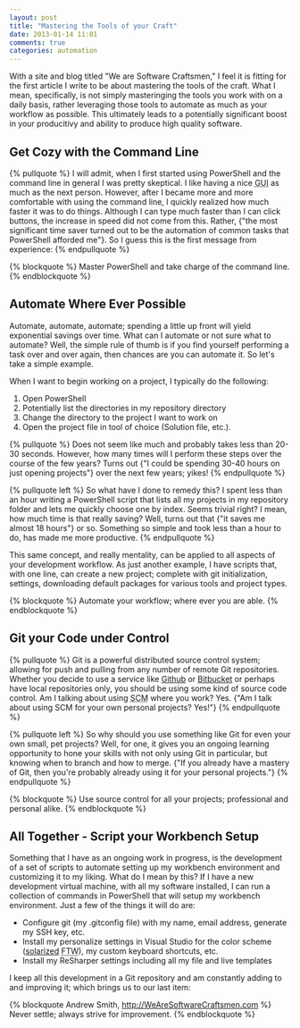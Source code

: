 ```yaml
---
layout: post
title: "Mastering the Tools of your Craft"
date: 2013-01-14 11:01
comments: true
categories: automation
---
```

With a site and blog titled "We are Software Craftsmen," I feel it is fitting for the first article I write to be about mastering the tools of the craft. What I mean, specifically, is not simply masteringing the tools you work with on a daily basis, rather leveraging those tools to automate as much as your workflow as possible. This ultimately leads to a potentially significant boost in your producitivy and ability to produce high quality software. <!--more-->

Get Cozy with the Command Line
--------------------------------------------
{% pullquote %}
I will admit, when I first started using PowerShell and the command line in general I was pretty skeptical. I like having a nice <abbr title="Graphic User Interface">GUI</abbr> as much as the next person. However, after I became more and more comfortable with using the command line, I quickly realized how much faster it was to do things. Although I can type much faster than I can click buttons, the increase in speed did not come from this. Rather, {"the most significant time saver turned out to be the automation of common tasks that PowerShell afforded me"}. So I guess this is the first message from experience:
{% endpullquote %}

{% blockquote %}
Master PowerShell and take charge of the command line.
{% endblockquote %}

Automate Where Ever Possible
----------------------------
Automate, automate, automate; spending a little up front will yield exponential savings over time. What can I automate or not sure what to automate? Well, the simple rule of thumb is if you find yourself performing a task over and over again, then chances are you can automate it. So let's take a simple example.

When I want to begin working on a project, I typically do the following:

1. Open PowerShell
2. Potentially list the directories in my repository directory
3. Change the directory to the project I want to work on
4. Open the project file in tool of choice (Solution file, etc.).

{% pullquote %}
Does not seem like much and probably takes less than 20-30 seconds. However, how many times will I perform these steps over the course of the few years? Turns out {"I could be spending 30-40 hours on just opening projects"} over the next few years; yikes!
{% endpullquote %}

{% pullquote left %}
So what have I done to remedy this? I spent less than an hour writing a PowerShell script that lists all my projects in my repository folder and lets me quickly choose one by index. Seems trivial right? I mean, how much time is that really saving? Well, turns out that {"it saves me almost 18 hours"} or so. Something so simple and took less than a hour to do, has made me more productive.
{% endpullquote %}

This same concept, and really mentality, can be applied to all aspects of your development workflow. As just another example, I have scripts that, with one line, can create a new project; complete with git initialization, settings, downloading default packages for various tools and project types.

{% blockquote %}
Automate your workflow; where ever you are able.
{% endblockquote %}

Git your Code under Control
---------------------------
{% pullquote %}
Git is a powerful distributed source control system; allowing for push and pulling from any number of remote Git repositories. Whether you decide to use a service like [Github](https://github.com/) or [Bitbucket](https://bitbucket.org/) or perhaps have local repositories only, you should be using some kind of source code control. Am I talking about using <abbr title="Source control management">SCM</abbr> where you work? Yes. {"Am I talk about using SCM for your own personal projects? Yes!"}
{% endpullquote %}

{% pullquote left %}
So why should you use something like Git for even your own small, pet projects? Well, for one, it gives you an ongoing learning opportunity to hone your skills with not only using Git in particular, but knowing when to branch and how to merge. {"If you already have a mastery of Git, then you're probably already using it for your personal projects."}
{% endpullquote %}

{% blockquote %}
Use source control for all your projects; professional and personal alike.
{% endblockquote %}

All Together - Script your Workbench Setup
------------------------------------------
Something that I have as an ongoing work in progress, is the development of a set of scripts to automate setting up my workbench environment and customizing it to my liking. What do I mean by this? If I have a new development virtual machine, with all my software installed, I can run a collection of commands in PowerShell that will setup my workbench environment. Just a few of the things it will do are:

* Configure git (my .gitconfig file) with my name, email address, generate my SSH key, etc.
* Install my personalize settings in Visual Studio for the color scheme ([solarized](http://ethanschoonover.com/solarized) <abbr title="For the win">FTW</abbr>), my custom keyboard shortcuts, etc.
* Install my ReSharper settings including all my file and live templates

I keep all this development in a Git repository and am constantly adding to and improving it; which brings us to our last item:

{% blockquote Andrew Smith, http://WeAreSoftwareCraftsmen.com %}
Never settle; always strive for improvement.
{% endblockquote %}
